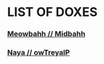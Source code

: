 # LIST OF DOXES
### [Meowbahh // Midbahh](https://github.com/dox-provider/dox-list/blob/main/doxes/midbahh.md)
### [Naya // owTreyalP](https://github.com/dox-provider/dox-list/blob/main/doxes/Naya%20(OWTREYALP).md)
